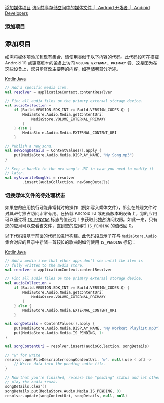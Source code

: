 []()
[添加媒体项目]()
[访问共享存储空间中的媒体文件  |  Android 开发者  |  Android Developers](https://developer.android.com/training/data-storage/shared/media?hl=zh-cn)







### [添加项目](https://developer.android.com/training/data-storage/shared/media?hl=zh-cn#add-item)





## 添加项目

如需将媒体项添加到现有集合，请使用类似于以下内容的代码。此代码段可在搭载 Android 10 或更高版本的设备上访问 `VOLUME_EXTERNAL_PRIMARY` 卷。这是因为在这些设备上，您只能修改主要卷的内容，如[存储卷](https://developer.android.com/training/data-storage/shared/media?hl=zh-cn#storage-volume)部分所述。

[Kotlin](https://developer.android.com/training/data-storage/shared/media?hl=zh-cn#kotlin)[Java](https://developer.android.com/training/data-storage/shared/media?hl=zh-cn#java)

```kotlin
// Add a specific media item.
val resolver = applicationContext.contentResolver

// Find all audio files on the primary external storage device.
val audioCollection =
    if (Build.VERSION.SDK_INT >= Build.VERSION_CODES.Q) {
        MediaStore.Audio.Media.getContentUri(
            MediaStore.VOLUME_EXTERNAL_PRIMARY
        )
    } else {
        MediaStore.Audio.Media.EXTERNAL_CONTENT_URI
    }

// Publish a new song.
val newSongDetails = ContentValues().apply {
    put(MediaStore.Audio.Media.DISPLAY_NAME, "My Song.mp3")
}

// Keep a handle to the new song's URI in case you need to modify it
// later.
val myFavoriteSongUri = resolver
        .insert(audioCollection, newSongDetails)
```

### 切换媒体文件的待处理状态

如果您的应用执行可能非常耗时的操作（例如写入媒体文件），那么在处理文件时对其进行独占访问非常有用。在搭载 Android 10 或更高版本的设备上，您的应用可以通过将 [`IS_PENDING`](https://developer.android.com/reference/android/provider/MediaStore.MediaColumns?hl=zh-cn#IS_PENDING) 标志的值设为 1 来获取此独占访问权限。如此一来，只有您的应用可以查看该文件，直到您的应用将 `IS_PENDING` 的值改回 0。

以下代码段基于前面的代码段进行构建。此代码段显示了在与 `MediaStore.Audio` 集合对应的目录中存储一首较长的歌曲时如何使用 `IS_PENDING` 标记：

[Kotlin](https://developer.android.com/training/data-storage/shared/media?hl=zh-cn#kotlin)[Java](https://developer.android.com/training/data-storage/shared/media?hl=zh-cn#java)

```kotlin
// Add a media item that other apps don't see until the item is
// fully written to the media store.
val resolver = applicationContext.contentResolver

// Find all audio files on the primary external storage device.
val audioCollection =
    if (Build.VERSION.SDK_INT >= Build.VERSION_CODES.Q) {
        MediaStore.Audio.Media.getContentUri(
            MediaStore.VOLUME_EXTERNAL_PRIMARY
        )
    } else {
        MediaStore.Audio.Media.EXTERNAL_CONTENT_URI
    }

val songDetails = ContentValues().apply {
    put(MediaStore.Audio.Media.DISPLAY_NAME, "My Workout Playlist.mp3")
    put(MediaStore.Audio.Media.IS_PENDING, 1)
}

val songContentUri = resolver.insert(audioCollection, songDetails)

// "w" for write.
resolver.openFileDescriptor(songContentUri, "w", null).use { pfd ->
    // Write data into the pending audio file.
}

// Now that you're finished, release the "pending" status and let other apps
// play the audio track.
songDetails.clear()
songDetails.put(MediaStore.Audio.Media.IS_PENDING, 0)
resolver.update(songContentUri, songDetails, null, null)
```
